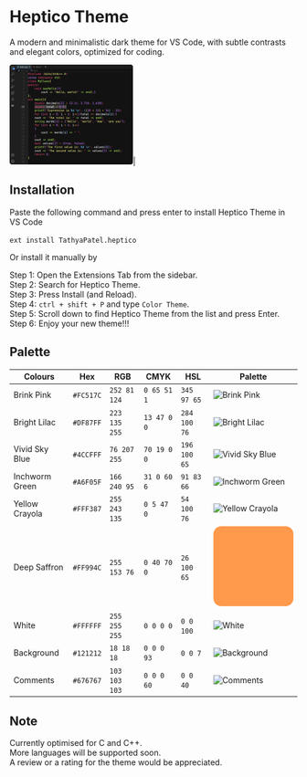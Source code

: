 # **Heptico Theme**

A modern and minimalistic dark theme for VS Code, with subtle contrasts and elegant colors, optimized for coding.

![Screenshot](https://github.com/tathya1001/Heptico-Theme/blob/main/Images/screenshot.png)|
## **Installation**

Paste the following command and press enter to install Heptico Theme in VS Code

`ext install TathyaPatel.heptico`

Or install it manually by

Step 1: Open the Extensions Tab from the sidebar.\
Step 2: Search for Heptico Theme.\
Step 3: Press Install (and Reload).\
Step 4: `ctrl + shift + P` and type `Color Theme`.\
Step 5: Scroll down to find Heptico Theme from the list and press Enter.\
Step 6: Enjoy your new theme!!!

## **Palette**

|Colours|Hex|RGB|CMYK|HSL|Palette|
|---|---|---|---|---|---|
|Brink Pink|`#FC517C`|`252 81 124`|`0 65 51 1`|`345 97 65`|![Brink Pink](colours(1).png)|
|Bright Lilac|`#DF87FF`|`223 135 255`|`13 47 0 0`|`284 100 76`|![Bright Lilac](colours(2).png)|
|Vivid Sky Blue|`#4CCFFF`|`76 207 255`|`70 19 0 0`|`196 100 65`|![Vivid Sky Blue](colours(3).png)|
|Inchworm Green|`#A6F05F`|`166 240 95`|`31 0 60 6`|`91 83 66`|![Inchworm Green](colours(4).png)|
|Yellow Crayola|`#FFF387`|`255 243 135`|`0 5 47 0`|`54 100 76`|![Yellow Crayola](colours(5).png)|
|Deep Saffron|`#FF994C`|`255 153 76`|`0 40 70 0`|`26 100 65`|![Deep Saffron](https://github.com/tathya1001/Heptico-Theme/blob/main/Orange.png)|
|White|`#FFFFFF`|`255 255 255`|`0 0 0 0`|`0 0 100`|![White](colours(9).png)|
|Background|`#121212`|`18 18 18`|`0 0 0 93`|`0 0 7`|![Background](colours(7).png)|
|Comments|`#676767`|`103 103 103`|`0 0 0 60`|`0 0 40`|![Comments](colours(8).png)|

## **Note**

Currently optimised for C and C++.\
More languages will be supported soon.\
A review or a rating for the theme would be appreciated.
